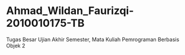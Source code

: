 # Ahmad_Wildan_Faurizqi-2010010175-TB
Tugas Besar Ujian Akhir Semester, Mata Kuliah Pemrograman Berbasis Objek 2
